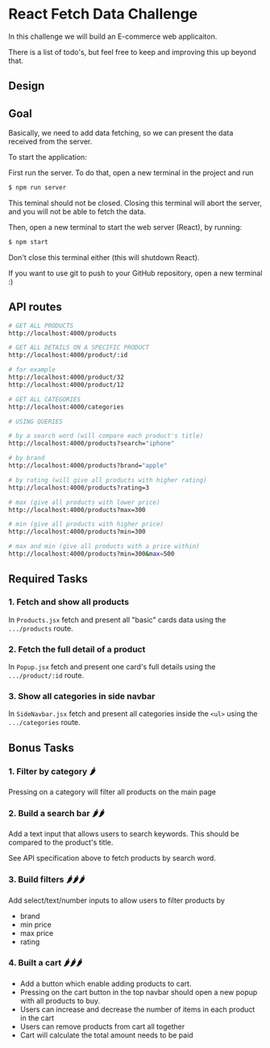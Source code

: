 # React Fetch Data Challenge

In this challenge we will build an E-commerce web applicaiton.

There is a list of todo's, but feel free to keep and improving this up beyond that.

## Design

## Goal

Basically, we need to add data fetching, so we can present the data received from the server.

To start the application:

First run the server. To do that, open a new terminal in the project and run

```bash
$ npm run server
```

This teminal should not be closed. Closing this terminal will abort the server, and you will not be able to fetch the data.

Then, open a new terminal to start the web server (React), by running:

```bash
$ npm start
```

Don't close this terminal either (this will shutdown React).

If you want to use git to push to your GitHub repository, open a new terminal :)

## API routes

```bash
# GET ALL PRODUCTS
http://localhost:4000/products

# GET ALL DETAILS ON A SPECIFIC PRODUCT
http://localhost:4000/product/:id

# for example
http://localhost:4000/product/32
http://localhost:4000/product/12

# GET ALL CATEGORIES
http://localhost:4000/categories

# USING QUERIES

# by a search word (will compare each product's title)
http://localhost:4000/products?search="iphone"

# by brand
http://localhost:4000/products?brand="apple"

# by rating (will give all products with higher rating)
http://localhost:4000/products?rating=3

# max (give all products with lower price)
http://localhost:4000/products?max=300

# min (give all products with higher price)
http://localhost:4000/products?min=300

# max and min (give all products with a price within)
http://localhost:4000/products?min=300&max=500
```

## Required Tasks

### 1. Fetch and show all products

In `Products.jsx` fetch and present all "basic" cards data using the `.../products` route.

### 2. Fetch the full detail of a product

In `Popup.jsx` fetch and present one card's full details using the `.../product/:id` route.

### 3. Show all categories in side navbar

In `SideNavbar.jsx` fetch and present all categories inside the `<ul>` using the `.../categories` route.

## Bonus Tasks

### 1. Filter by category 🌶️

Pressing on a category will filter all products on the main page

### 2. Build a search bar 🌶️🌶️

Add a text input that allows users to search keywords.
This should be compared to the product's title.

See API specification above to fetch products by search word.

### 3. Build filters 🌶️🌶️🌶️

Add select/text/number inputs to allow users to filter products by

- brand
- min price
- max price
- rating

### 4. Built a cart 🌶️🌶️🌶️

- Add a button which enable adding products to cart.
- Pressing on the cart button in the top navbar should open a new popup with all products to buy.
- Users can increase and decrease the number of items in each product in the cart
- Users can remove products from cart all together
- Cart will calculate the total amount needs to be paid

